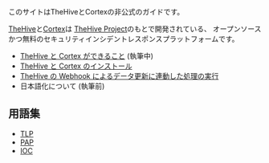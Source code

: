 このサイトはTheHiveとCortexの非公式のガイドです。

[TheHive](https://github.com/TheHive-Project/TheHive)と[Cortex](https://github.com/TheHive-Project/Cortex)は
[TheHive Project](https://thehive-project.org/)のもとで開発されている、
オープンソースかつ無料のセキュリティインシデントレスポンスプラットフォームです。

* [TheHive と Cortex ができること](./features) (執筆中)
* [TheHive と Cortex のインストール](./install)
* [TheHive の Webhook によるデータ更新に連動した処理の実行](webhook.md)
* 日本語化について (執筆前)

## 用語集

* [TLP](./glossary/tlp)
* [PAP](./glossary/pap)
* [IOC](./glossary/ioc)
